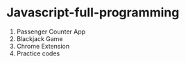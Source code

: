# Javascript-full-programming

1. Passenger Counter App
2. Blackjack Game
3. Chrome Extension
4. Practice codes
